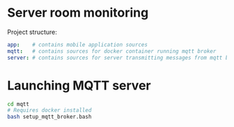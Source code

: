 # Server room monitoring

Project structure:

```yaml
app:    # contains mobile application sources
mqtt:   # contains sources for docker container running mqtt broker
server: # contains sources for server transmitting messages from mqtt broker to database
```


# Launching MQTT server

```sh
cd mqtt
# Requires docker installed
bash setup_mqtt_broker.bash
```